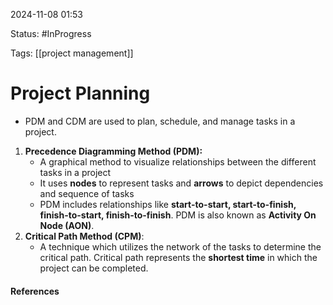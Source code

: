 
2024-11-08 01:53

Status: #InProgress

Tags: [[project management]]

# Project Planning
- PDM and CDM are used to plan, schedule, and manage tasks in a project.

1. **Precedence Diagramming Method (PDM):**
	- A graphical method to visualize relationships between the different tasks in a project
	- It uses **nodes** to represent tasks and **arrows** to depict dependencies and sequence of tasks
	- PDM includes relationships like **start-to-start, start-to-finish, finish-to-start, finish-to-finish**.
PDM is also known as **Activity On Node (AON)**.
2. **Critical Path Method (CPM)**:
	- A technique which utilizes the network of the tasks to determine the critical path. Critical path represents the **shortest time** in which the project can be completed.




#### References
